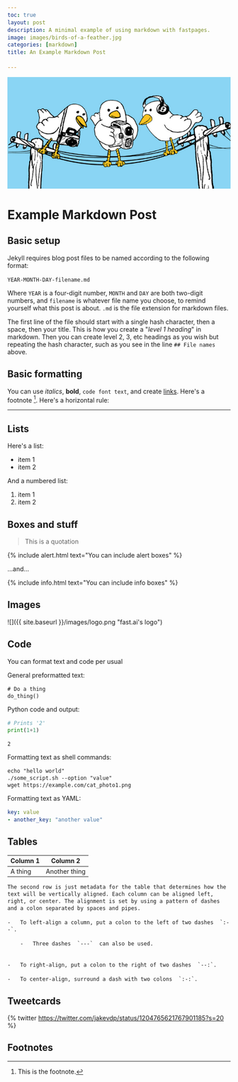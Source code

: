 ```yaml
---
toc: true
layout: post
description: A minimal example of using markdown with fastpages.
image: images/birds-of-a-feather.jpg
categories: [markdown]
title: An Example Markdown Post

---
```

![](https://github.com/howard-haowen/blog.ai/raw/master/images/birds-of-a-feather.jpg "Credit: blogs.lse.ac.uk")

# Example Markdown Post

## Basic setup

Jekyll requires blog post files to be named according to the following format:

`YEAR-MONTH-DAY-filename.md`

Where `YEAR` is a four-digit number, `MONTH` and `DAY` are both two-digit numbers, and `filename` is whatever file name you choose, to remind yourself what this post is about. `.md` is the file extension for markdown files.

The first line of the file should start with a single hash character, then a space, then your title. This is how you create a "*level 1 heading*" in markdown. Then you can create level 2, 3, etc headings as you wish but repeating the hash character, such as you see in the line `## File names` above.

## Basic formatting

You can use *italics*, **bold**, `code font text`, and create [links](https://www.markdownguide.org/cheat-sheet/). Here's a footnote [^1]. Here's a horizontal rule:

---

## Lists

Here's a list:

- item 1
- item 2

And a numbered list:

1. item 1
1. item 2

## Boxes and stuff

> This is a quotation

{% include alert.html text="You can include alert boxes" %}

...and...

{% include info.html text="You can include info boxes" %}

## Images

![]({{ site.baseurl }}/images/logo.png "fast.ai's logo")

## Code

You can format text and code per usual 

General preformatted text:

    # Do a thing
    do_thing()

Python code and output:

```python
# Prints '2'
print(1+1)
```

    2

Formatting text as shell commands:

```shell
echo "hello world"
./some_script.sh --option "value"
wget https://example.com/cat_photo1.png
```

Formatting text as YAML:

```yaml
key: value
- another_key: "another value"
```


## Tables

| Column 1 | Column 2 |
|-|-|
| A thing | Another thing |

```
The second row is just metadata for the table that determines how the text will be vertically aligned. Each column can be aligned left, right, or center. The alignment is set by using a pattern of dashes and a colon separated by spaces and pipes.

-   To left-align a column, put a colon to the left of two dashes  `:--`.
    
    -   Three dashes  `---`  can also be used.
    

-   To right-align, put a colon to the right of two dashes  `--:`.

-   To center-align, surround a dash with two colons  `:-:`.
```

## Tweetcards

{% twitter https://twitter.com/jakevdp/status/1204765621767901185?s=20 %}


## Footnotes



[^1]: This is the footnote.


<!--stackedit_data:
eyJoaXN0b3J5IjpbNzAzNzM3MTk1LDE1MTYyNTA1ODMsMTY5Mz
MxNDUzN119
-->
